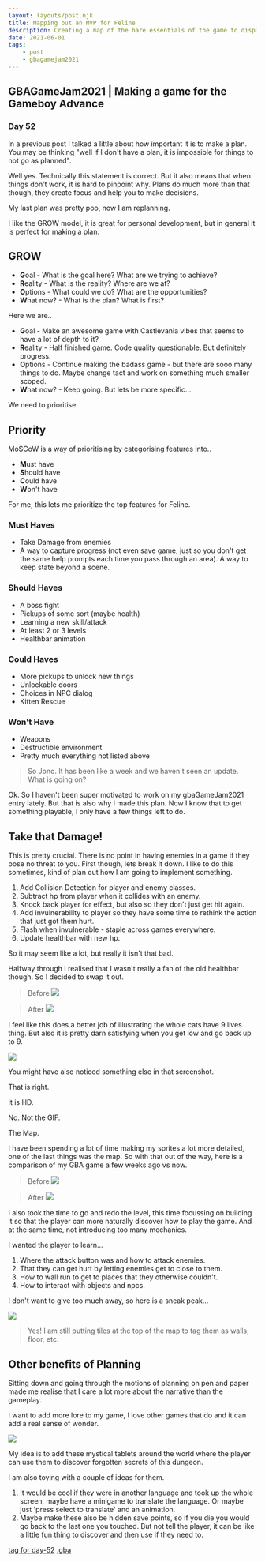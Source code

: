 ```yaml
---
layout: layouts/post.njk
title: Mapping out an MVP for Feline
description: Creating a map of the bare essentials of the game to display as much of it as possible, but for as little effort as possible
date: 2021-06-01
tags:
    - post
    - gbagamejam2021
---
```


>
## GBAGameJam2021 | Making a game for the Gameboy Advance

### Day 52

In a previous post I talked a little about how important it is to make a plan. You may be thinking "well if I don't have a plan, it is impossible for things to not go as planned".

Well yes. Technically this statement is correct. But it also means that when things don't work, it is hard to pinpoint why. Plans do much more than that though, they create focus and help you to make decisions.

My last plan was pretty poo, now I am replanning.

I like the GROW model, it is great for personal development, but in general it is perfect for making a plan.

## GROW

+ **G**oal - What is the goal here? What are we trying to achieve?
+ **R**eality - What is the reality? Where are we at?
+ **O**ptions - What could we do? What are the opportunities?
+ **W**hat now? - What is the plan? What is first? 

Here we are..

+ **G**oal - Make an awesome game with Castlevania vibes that seems to have a lot of depth to it?
+ **R**eality - Half finished game. Code quality questionable. But definitely progress.
+ **O**ptions - Continue making the badass game - but there are sooo many things to do. Maybe change tact and work on something much smaller scoped.
+ **W**hat now? - Keep going. But lets be more specific...

We need to prioritise.

## Priority

MoSCoW is a way of prioritising by categorising features into..

+ **M**ust have
+ **S**hould have
+ **C**ould have
+ **W**on't have

For me, this lets me prioritize the top features for Feline.

### Must Haves

+ Take Damage from enemies
+ A way to capture progress (not even save game, just so you don't get the same help prompts each time you pass through an area). A way to keep state beyond a scene.

### Should Haves

+ A boss fight
+ Pickups of some sort (maybe health)
+ Learning a new skill/attack
+ At least 2 or 3 levels
+ Healthbar animation

### Could Haves

+ More pickups to unlock new things
+ Unlockable doors
+ Choices in NPC dialog
+ Kitten Rescue

### Won't Have

+ Weapons
+ Destructible environment
+ Pretty much everything not listed above

> So Jono. It has been like a week and we haven't seen an update. What is going on?

Ok. So I haven't been super motivated to work on my gbaGameJam2021 entry lately. But that is also why I made this plan. Now I know that to get something playable, I only have a few things left to do.

## Take that Damage!

This is pretty crucial. There is no point in having enemies in a game if they pose no threat to you. First though, lets break it down. I like to do this sometimes, kind of plan out how I am going to implement something.

1. Add Collision Detection for player and enemy classes.
2. Subtract hp from player when it collides with an enemy.
3. Knock back player for effect, but also so they don't just get hit again.
4. Add invulnerability to player so they have some time to rethink the action that just got them hurt.
5. Flash when invulnerable - staple across games everywhere.
6. Update healthbar with new hp.

So it may seem like a lot, but really it isn't that bad.

Halfway through I realised that I wasn't really a fan of the old healthbar though. So I decided to swap it out.

> Before
![](/img/before_health.png)

> After
![](/img/after_health.png)

I feel like this does a better job of illustrating the whole cats have 9 lives thing. But also it is pretty darn satisfying when you get low and go back up to 9.

![](/img/ouch.gif)

You might have also noticed something else in that screenshot.

That is right.

It is HD.

No. Not the GIF.

The Map.

I have been spending a lot of time making my sprites a lot more detailed, one of the last things was the map. So with that out of the way, here is a comparison of my GBA game a few weeks ago vs now.

> Before
![](/img/dungeon.gif)

> After
![](/img/ouch.gif)

I also took the time to go and redo the level, this time focussing on building it so that the player can more naturally discover how to play the game. And at the same time, not introducing too many mechanics.

I wanted the player to learn...

1. Where the attack button was and how to attack enemies.
2. That they can get hurt by letting enemies get to close to them.
3. How to wall run to get to places that they otherwise couldn't.
4. How to interact with objects and npcs.

I don't want to give too much away, so here is a sneak peak...

![](/img/dungeon-2x.png)

> Yes! I am still putting tiles at the top of the map to tag them as walls, floor, etc.

## Other benefits of Planning

Sitting down and going through the motions of planning on pen and paper made me realise that I care a lot more about the narrative than the gameplay.

I want to add more lore to my game, I love other games that do and it can add a real sense of wonder.

![](/img/wonder.gif)

My idea is to add these mystical tablets around the world where the player can use them to discover forgotten secrets of this dungeon.

I am also toying with a couple of ideas for them.

1. It would be cool if they were in another language and took up the whole screen, maybe have a minigame to translate the language. Or maybe just 'press select to translate' and an animation.
2. Maybe make these also be hidden save points, so if you die you would go back to the last one you touched. But not tell the player, it can be like a little fun thing to discover and then use if they need to.

[tag for day-52](https://github.com/foopod/gbaGamejam2021/releases/tag/day-52) [.gba](https://github.com/foopod/gbaGamejam2021/releases/download/day-52/feline-day52.gba)
